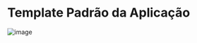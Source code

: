 # Template Padrão da Aplicação

![image](https://github.com/ICEI-PUC-Minas-PMV-ADS/pmv-ads-2023-1-e2-proj-int-t1-pmv-ads-2023-1-e2-proj-int-t1-CEV/assets/106809153/bc406e19-8247-4208-add3-886e9b9ceb46)



